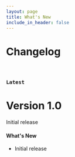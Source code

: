 ```yaml
---
layout: page
title: What's New
include_in_header: false
---
```


# Changelog

<br>

### `Latest`
# **Version 1.0**
Initial release

#### What's New
- Initial release
